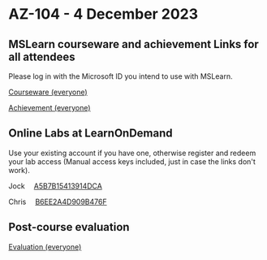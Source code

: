 
# AZ-104 - 4 December 2023

## MSLearn courseware and achievement Links for all attendees

Please log in with the Microsoft ID you intend to use with MSLearn.

[Courseware (everyone)](https://learn.microsoft.com/training/courses/az-104t00?WT.mc_id=ilt_partner_webpage_wwl&ocid=4232190#study-guide
)

[Achievement (everyone)](https://learn.microsoft.com/en-us/users/me/achievements?WT.mc_id=ilt_partner_webpage_wwl&ocid=4232190&source=learn&redeem=NJLVG7
)

## Online Labs at LearnOnDemand

Use your existing account if you have one, otherwise register and redeem your lab access (Manual access keys included, just in case the links don't work).

Jock &emsp;[A5B7B15413914DCA](https://auldhouse.learnondemand.net/ClassEnrollmentTrainingKey/532536)

Chris &emsp;[B6EE2A4D909B476F](https://auldhouse.learnondemand.net/ClassEnrollmentTrainingKey/532535)

## Post-course evaluation

[Evaluation (everyone)](https://www.metricsthatmatter.com/auldct47)
